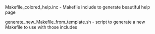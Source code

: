 Makefile_colored_help.inc  - Makefile include to generate beautiful help page


generate_new_Makefile_from_template.sh   - script to generate a new Makefile to use with those includes
